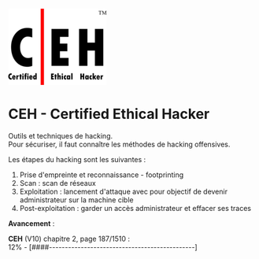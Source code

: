 ![CEH logo](.images/ceh_logo.png "CEH logo")  

# CEH - Certified Ethical Hacker

Outils et techniques de hacking.  
Pour sécuriser, il faut connaître les méthodes de hacking offensives.  

Les étapes du hacking sont les suivantes :

1. Prise d'empreinte et reconnaissance - footprinting
2. Scan : scan de réseaux
3. Exploitation : lancement d'attaque avec pour objectif de devenir administrateur sur la machine cible 
4. Post-exploitation : garder un accès administrateur et effacer ses traces

**Avancement** : 

**CEH** (V10) chapitre 2, page 187/1510 :  
12% - [####----------------------------------------------]

<!-- 50 caractères soit 1 '#' = 2% -->
